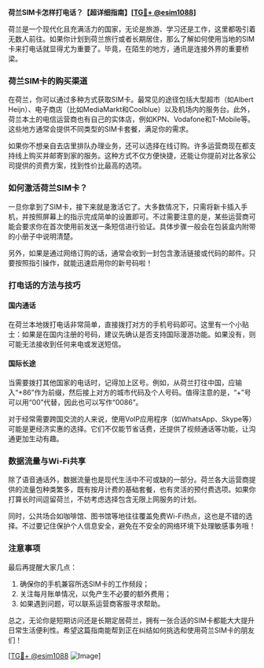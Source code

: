 **荷兰SIM卡怎样打电话？【超详细指南】[[TG💪+ @esim1088](https://t.me/s/esim1088)]**

荷兰是一个现代化且充满活力的国家，无论是旅游、学习还是工作，这里都吸引着无数人前往。如果你计划到荷兰旅行或者长期居住，那么了解如何使用当地的SIM卡来打电话就显得尤为重要了。毕竟，在陌生的地方，通讯是连接外界的重要桥梁。

### 荷兰SIM卡的购买渠道

在荷兰，你可以通过多种方式获取SIM卡。最常见的途径包括大型超市（如Albert Heijn）、电子商店（比如MediaMarkt和Coolblue）以及机场内的服务台。此外，荷兰本土的电信运营商也有自己的实体店，例如KPN、Vodafone和T-Mobile等。这些地方通常会提供不同类型的SIM卡套餐，满足你的需求。

如果你不想亲自去店里排队办理业务，还可以选择在线订购。许多运营商现在都支持线上购买并邮寄到家的服务。这种方式不仅方便快捷，还能让你提前对比各家公司提供的资费方案，找到性价比最高的选项。

### 如何激活荷兰SIM卡？

一旦你拿到了SIM卡，接下来就是激活它了。大多数情况下，只需将新卡插入手机，并按照屏幕上的指示完成简单的设置即可。不过需要注意的是，某些运营商可能会要求你在首次使用前发送一条短信进行验证。具体步骤一般会在包装盒内附带的小册子中说明清楚。

另外，如果是通过网络订购的话，通常会收到一封包含激活链接或代码的邮件。只要按照指引操作，就能迅速启用你的新号码啦！

### 打电话的方法与技巧

#### 国内通话
在荷兰本地拨打电话非常简单，直接拨打对方的手机号码即可。这里有一个小贴士：如果是在国内注册的号码，建议先确认是否支持国际漫游功能。如果没有，则可能无法接收到任何来电或发送短信。

#### 国际长途
当需要拨打其他国家的电话时，记得加上区号。例如，从荷兰打往中国，应输入“+86”作为前缀，然后接上对方的城市代码及个人号码。值得注意的是，“+”号可以用“00”代替，因此也可以写作“0086”。

对于经常需要跨国交流的人来说，使用VoIP应用程序（如WhatsApp、Skype等）可能是更经济实惠的选择。它们不仅能节省话费，还提供了视频通话等功能，让沟通更加生动有趣。

### 数据流量与Wi-Fi共享

除了语音通话外，数据流量也是现代生活中不可或缺的一部分。荷兰各大运营商提供的流量包种类繁多，既有按月计费的基础套餐，也有灵活的预付费选项。如果你打算长时间逗留荷兰，不妨考虑选择包含无限上网服务的计划。

同时，公共场合如咖啡馆、图书馆等地往往覆盖免费Wi-Fi热点，这也是不错的选择。不过要记住保护个人信息安全，避免在不安全的网络环境下处理敏感事务哦！

### 注意事项

最后再提醒大家几点：
1. 确保你的手机兼容所选SIM卡的工作频段；
2. 关注每月账单情况，以免产生不必要的额外费用；
3. 如果遇到问题，可以联系运营商客服寻求帮助。

总之，无论你是短期访问还是长期定居荷兰，拥有一张合适的SIM卡都能大大提升日常生活便利性。希望这篇指南能帮到正在纠结如何挑选和使用荷兰SIM卡的朋友们！

[[TG💪+ @esim1088](https://t.me/s/esim1088) ![Image](https://i.postimg.cc/4NQfJmqS/Snipaste-2025-05-13-00-14-12.png)]